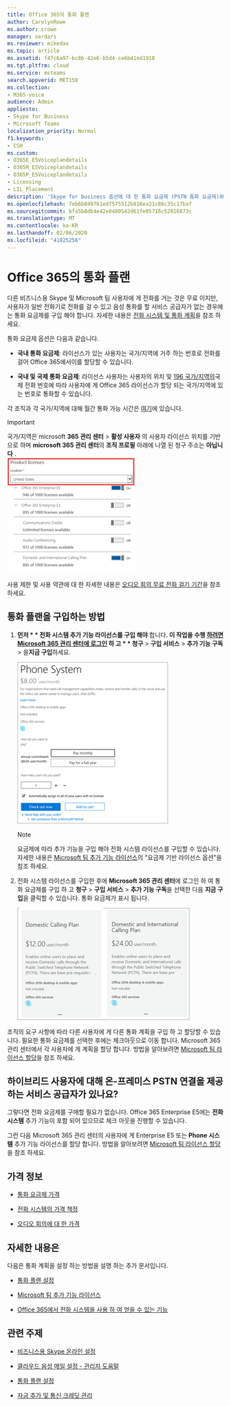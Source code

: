 ```yaml
---
title: Office 365의 통화 플랜
author: CarolynRowe
ms.author: crowe
manager: serdars
ms.reviewer: mikedav
ms.topic: article
ms.assetid: f47c6a97-bc8b-42e6-b5d4-ce6b41ed1918
ms.tgt.pltfrm: cloud
ms.service: msteams
search.appverid: MET150
ms.collection:
- M365-voice
audience: Admin
appliesto:
- Skype for Business
- Microsoft Teams
localization_priority: Normal
f1.keywords:
- CSH
ms.custom:
- O365E_E5Voiceplandetails
- O365M_E5Voiceplandetails
- O365P_E5Voiceplandetails
- Licensing
- LIL_Placement
description: 'Skype for business 옵션에 대 한 통화 요금제 (PSTN 통화 요금제)와 조직의 라이선스를 얻는 방법에 대해 알아봅니다. '
ms.openlocfilehash: 7eb6b049761ed7575512b816ea31c86c35c17baf
ms.sourcegitcommit: bfa5b8db4e42e0480542d61fe05716c52016873c
ms.translationtype: MT
ms.contentlocale: ko-KR
ms.lasthandoff: 02/06/2020
ms.locfileid: "41825256"
---
```

# <a name="calling-plans-for-office-365"></a>Office 365의 통화 플랜

다른 비즈니스용 Skype 및 Microsoft 팀 사용자에 게 전화를 거는 것은 무료 이지만, 사용자가 일반 전화기로 전화를 걸 수 있고 음성 통화를 할 서비스 공급자가 없는 경우에는 통화 요금제를 구입 해야 합니다. 자세한 내용은 [전화 시스템 및 통화 계획](calling-plan-landing-page.md)을 참조 하세요.
  
통화 요금제 옵션은 다음과 같습니다.
  
- **국내 통화 요금제**: 라이선스가 있는 사용자는 국가/지역에 거주 하는 번호로 전화를 걸어 Office 365에서이를 할당할 수 있습니다.
    
- **국내 및 국제 통화 요금제**: 라이선스 사용자는 사용자의 위치 및 [196 국가/지역의](country-and-region-availability-for-audio-conferencing-and-calling-plans/users-can-make-outbound-calls-to-these-countries-and-regions.md)국제 전화 번호에 따라 사용자에 게 Office 365 라이선스가 할당 되는 국가/지역에 있는 번호로 통화할 수 있습니다.
    
각 조직과 각 국가/지역에 대해 월간 통화 가능 시간은 [여기](country-and-region-availability-for-audio-conferencing-and-calling-plans/country-and-region-availability-for-audio-conferencing-and-calling-plans.md)에 있습니다.
  
> [!IMPORTANT]
> 국가/지역은 microsoft **365 관리 센터** > **활성 사용자** 의 사용자 라이선스 위치를 기반으로 하며 **microsoft 365 관리 센터**의 **조직 프로필** 아래에 나열 된 청구 주소는 **아닙니다** .   
![사용자의 라이선스 위치 스크린샷](media/cc1e16d1-8a5e-43e0-99a3-dc991efdfbab.png)
  
사용 제한 및 사용 약관에 대 한 자세한 내용은 [오디오 회의 무료 전화 걸기 기간](complimentary-dial-out-period.md)을 참조 하세요.
  
## <a name="how-to-buy-a-calling-plan"></a>통화 플랜을 구입하는 방법

1. <strong>먼저 * * 전화 시스템 추가 기능 라이선스를 구입 해야</strong> 합니다<strong>. 이 작업을 수행 [하려면 Microsoft 365 관리 센터에 로그인](https://portal.office.com/adminportal/home?add=sub&amp;adminportal=1#/catalog) 하 고 * * 청구</strong> > **구입 서비스** > **추가 기능 구독** > 을**지금 구입**하세요.
    
    ![음성 통화 요금제를 구매 하는 옵션을 보여 주는 스크린샷](media/5893fca0-292c-4cdf-9b43-c507a8b44b74.png)
  
    > [!NOTE]
    > 요금제에 따라 추가 기능을 구입 해야 전화 시스템 라이선스를 구입할 수 있습니다. 자세한 내용은 [Microsoft 팀 추가 기능 라이선스](teams-add-on-licensing/microsoft-teams-add-on-licensing.md)의 "요금제 기반 라이선스 옵션"을 참조 하세요.
  
2. 전화 시스템 라이선스를 구입한 후에 **Microsoft 365 관리 센터**에 로그인 하 여 통화 요금제를 구입 하 고 **청구** > **구입 서비스** > **추가 기능 구독**을 선택한 다음 **지금 구입**을 클릭할 수 있습니다. 통화 요금제가 표시 됩니다.
    
    ![음성 통화 요금제 옵션을 보여 주는 스크린샷](media/ab2d6dce-56eb-4bbc-ac1a-430b0c065d18.png)
  
조직의 요구 사항에 따라 다른 사용자에 게 다른 통화 계획을 구입 하 고 할당할 수 있습니다. 필요한 통화 요금제를 선택한 후에는 체크아웃으로 이동 합니다. Microsoft 365 관리 센터에서 각 사용자에 게 계획을 할당 합니다. 방법을 알아보려면 [Microsoft 팀 라이선스 할당](assign-teams-licenses.md)을 참조 하세요.
  
## <a name="do-you-have-a-service-provider-that-provides-on-premises-pstn-connectivity-for-hybrid-users"></a>하이브리드 사용자에 대해 온-프레미스 PSTN 연결을 제공 하는 서비스 공급자가 있나요?

그렇다면 전화 요금제를 구매할 필요가 없습니다. Office 365 Enterprise E5에는 **전화 시스템** 추가 기능이 포함 되어 있으므로 체크 아웃을 진행할 수 있습니다.
  
그런 다음 Microsoft 365 관리 센터의 사용자에 게 Enterprise E5 또는 **Phone 시스템** 추가 기능 라이선스를 할당 합니다. 방법을 알아보려면 [Microsoft 팀 라이선스 할당](assign-teams-licenses.md)을 참조 하세요.
  
## <a name="pricing-information"></a>가격 정보

- [통화 요금제 가격](https://go.microsoft.com/fwlink/?LinkId=799761)
    
- [전화 시스템의 가격 책정](https://go.microsoft.com/fwlink/?linkid=799763)
    
- [오디오 회의에 대 한 가격](https://go.microsoft.com/fwlink/?linkid=799762)
    
## <a name="for-more-information"></a>자세한 내용은

다음은 통화 계획을 설정 하는 방법을 설명 하는 추가 문서입니다.
  
- [통화 플랜 설정](set-up-calling-plans.md)
    
- [Microsoft 팀 추가 기능 라이선스](teams-add-on-licensing/microsoft-teams-add-on-licensing.md)
    
- [Office 365에서 전화 시스템을 사용 하 여 얻을 수 있는 기능](https://docs.microsoft.com/MicrosoftTeams/here-s-what-you-get-with-phone-system)
    
   
## <a name="related-topics"></a>관련 주제

- [비즈니스용 Skype 온라인 설정](/SkypeForBusiness/set-up-skype-for-business-online/set-up-skype-for-business-online)
    
- [클라우드 음성 메일 설정 - 관리자 도움말](set-up-phone-system-voicemail.md)
    
- [통화 플랜 설정](set-up-calling-plans.md)
    
- [자금 추가 및 통신 크레딧 관리](add-funds-and-manage-communications-credits.md)
 
